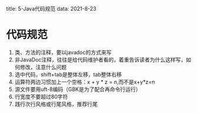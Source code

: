 title: 5-Java代码规范
data: 2021-8-23

# 代码规范

1. 类、方法的注释，要以javadoc的方式来写
2. 非JavaDoc注释，往往是给代码维护者看的，着重告诉读者为什么这样写，如何修改，注意什么问题
3. 选中代码，shift+tab是整体左移，tab整体右移
4. 运算符两边习惯加上一个空格：x + y * z = n,而不是x+y*z=n
5. 源文件要用uft-8编码（GBK是为了配合再命令行运行）
6. 行宽度不要超过80字符
7. 践行次行风格或行尾风格，推荐行尾


